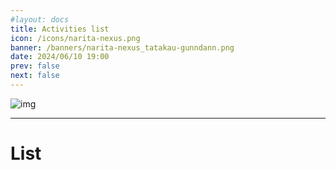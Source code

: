 ```yaml
---
#layout: docs
title: Activities list
icon: /icons/narita-nexus.png
banner: /banners/narita-nexus_tatakau-gunndann.png
date: 2024/06/10 19:00
prev: false
next: false
---
```


![img](/banners/narita-nexus_tatakau-gunndann.png)

---

# List
<script setup>
import Activities from '/.vitepress/theme/components/NexusActivities.vue';
</script>

<Activities />
